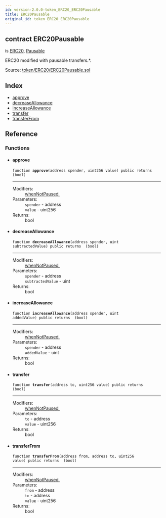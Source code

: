 ```yaml
---
id: version-2.0.0-token_ERC20_ERC20Pausable
title: ERC20Pausable
original_id: token_ERC20_ERC20Pausable
---
```


<div class="contract-doc"><div class="contract"><h2 class="contract-header"><span class="contract-kind">contract</span> ERC20Pausable</h2><p class="base-contracts"><span>is</span> <a href="token_ERC20_ERC20.html">ERC20</a><span>, </span><a href="lifecycle_Pausable.html">Pausable</a></p><p class="description">ERC20 modified with pausable transfers.*.</p><div class="source">Source: <a href="https://github.com/OpenZeppelin/zeppelin-solidity/blob/v2.0.0/contracts/token/ERC20/ERC20Pausable.sol" target="_blank">token/ERC20/ERC20Pausable.sol</a></div></div><div class="index"><h2>Index</h2><ul><li><a href="token_ERC20_ERC20Pausable.html#approve">approve</a></li><li><a href="token_ERC20_ERC20Pausable.html#decreaseAllowance">decreaseAllowance</a></li><li><a href="token_ERC20_ERC20Pausable.html#increaseAllowance">increaseAllowance</a></li><li><a href="token_ERC20_ERC20Pausable.html#transfer">transfer</a></li><li><a href="token_ERC20_ERC20Pausable.html#transferFrom">transferFrom</a></li></ul></div><div class="reference"><h2>Reference</h2><div class="functions"><h3>Functions</h3><ul><li><div class="item function"><span id="approve" class="anchor-marker"></span><h4 class="name">approve</h4><div class="body"><code class="signature">function <strong>approve</strong><span>(address spender, uint256 value) </span><span>public </span><span>returns  (bool) </span></code><hr/><dl><dt><span class="label-modifiers">Modifiers:</span></dt><dd><a href="lifecycle_Pausable.html#whenNotPaused">whenNotPaused </a></dd><dt><span class="label-parameters">Parameters:</span></dt><dd><div><code>spender</code> - address</div><div><code>value</code> - uint256</div></dd><dt><span class="label-return">Returns:</span></dt><dd>bool</dd></dl></div></div></li><li><div class="item function"><span id="decreaseAllowance" class="anchor-marker"></span><h4 class="name">decreaseAllowance</h4><div class="body"><code class="signature">function <strong>decreaseAllowance</strong><span>(address spender, uint subtractedValue) </span><span>public </span><span>returns  (bool) </span></code><hr/><dl><dt><span class="label-modifiers">Modifiers:</span></dt><dd><a href="lifecycle_Pausable.html#whenNotPaused">whenNotPaused </a></dd><dt><span class="label-parameters">Parameters:</span></dt><dd><div><code>spender</code> - address</div><div><code>subtractedValue</code> - uint</div></dd><dt><span class="label-return">Returns:</span></dt><dd>bool</dd></dl></div></div></li><li><div class="item function"><span id="increaseAllowance" class="anchor-marker"></span><h4 class="name">increaseAllowance</h4><div class="body"><code class="signature">function <strong>increaseAllowance</strong><span>(address spender, uint addedValue) </span><span>public </span><span>returns  (bool) </span></code><hr/><dl><dt><span class="label-modifiers">Modifiers:</span></dt><dd><a href="lifecycle_Pausable.html#whenNotPaused">whenNotPaused </a></dd><dt><span class="label-parameters">Parameters:</span></dt><dd><div><code>spender</code> - address</div><div><code>addedValue</code> - uint</div></dd><dt><span class="label-return">Returns:</span></dt><dd>bool</dd></dl></div></div></li><li><div class="item function"><span id="transfer" class="anchor-marker"></span><h4 class="name">transfer</h4><div class="body"><code class="signature">function <strong>transfer</strong><span>(address to, uint256 value) </span><span>public </span><span>returns  (bool) </span></code><hr/><dl><dt><span class="label-modifiers">Modifiers:</span></dt><dd><a href="lifecycle_Pausable.html#whenNotPaused">whenNotPaused </a></dd><dt><span class="label-parameters">Parameters:</span></dt><dd><div><code>to</code> - address</div><div><code>value</code> - uint256</div></dd><dt><span class="label-return">Returns:</span></dt><dd>bool</dd></dl></div></div></li><li><div class="item function"><span id="transferFrom" class="anchor-marker"></span><h4 class="name">transferFrom</h4><div class="body"><code class="signature">function <strong>transferFrom</strong><span>(address from, address to, uint256 value) </span><span>public </span><span>returns  (bool) </span></code><hr/><dl><dt><span class="label-modifiers">Modifiers:</span></dt><dd><a href="lifecycle_Pausable.html#whenNotPaused">whenNotPaused </a></dd><dt><span class="label-parameters">Parameters:</span></dt><dd><div><code>from</code> - address</div><div><code>to</code> - address</div><div><code>value</code> - uint256</div></dd><dt><span class="label-return">Returns:</span></dt><dd>bool</dd></dl></div></div></li></ul></div></div></div>
